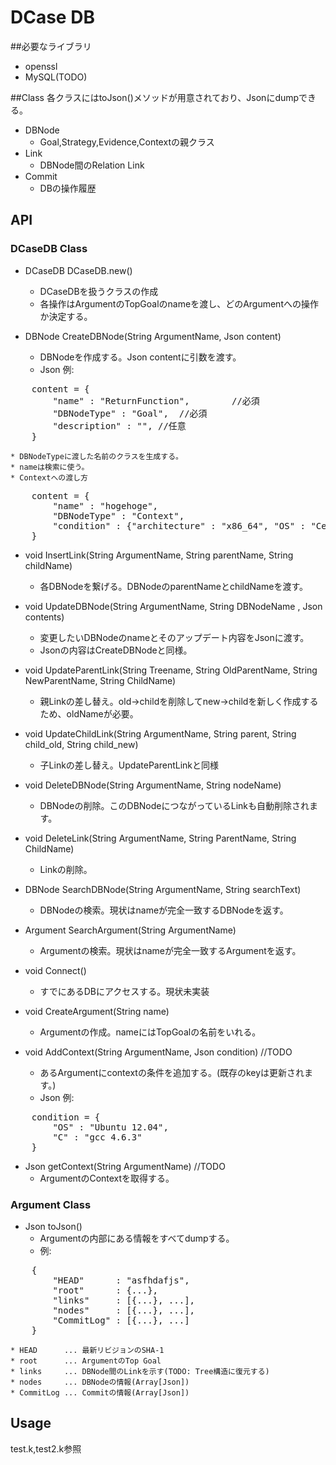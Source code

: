 # DCase DB

##必要なライブラリ
* openssl
* MySQL(TODO)

##Class
各クラスにはtoJson()メソッドが用意されており、Jsonにdumpできる。
* DBNode
    * Goal,Strategy,Evidence,Contextの親クラス
* Link
    * DBNode間のRelation Link
* Commit
    * DBの操作履歴

## API
### DCaseDB Class
* DCaseDB DCaseDB.new()
    * DCaseDBを扱うクラスの作成
    * 各操作はArgumentのTopGoalのnameを渡し、どのArgumentへの操作か決定する。

* DBNode CreateDBNode(String ArgumentName, Json content)
    * DBNodeを作成する。Json contentに引数を渡す。
    * Json 例:
<pre>
    content = {
        "name" : "ReturnFunction",        //必須
        "DBNodeType" : "Goal",  //必須
        "description" : "", //任意
    }
</pre>

    * DBNodeTypeに渡した名前のクラスを生成する。
    * nameは検索に使う。
    * Contextへの渡し方
<pre>
    content = {
        "name" : "hogehoge",
        "DBNodeType" : "Context",
        "condition" : {"architecture" : "x86_64", "OS" : "CentOS 6.3",  ...}
    }
</pre>
* void   InsertLink(String ArgumentName, String parentName, String childName)
    * 各DBNodeを繋げる。DBNodeのparentNameとchildNameを渡す。

* void   UpdateDBNode(String ArgumentName, String DBNodeName , Json contents)
    * 変更したいDBNodeのnameとそのアップデート内容をJsonに渡す。
    * Jsonの内容はCreateDBNodeと同様。

* void   UpdateParentLink(String Treename, String OldParentName, String NewParentName, String ChildName)
    * 親Linkの差し替え。old->childを削除してnew->childを新しく作成するため、oldNameが必要。

* void   UpdateChildLink(String ArgumentName, String parent, String child_old, String child_new)
    * 子Linkの差し替え。UpdateParentLinkと同様

* void   DeleteDBNode(String ArgumentName, String nodeName)
    * DBNodeの削除。このDBNodeにつながっているLinkも自動削除されます。

* void   DeleteLink(String ArgumentName, String ParentName, String ChildName)
    * Linkの削除。

* DBNode SearchDBNode(String ArgumentName, String searchText)
    * DBNodeの検索。現状はnameが完全一致するDBNodeを返す。

* Argument SearchArgument(String ArgumentName)
    * Argumentの検索。現状はnameが完全一致するArgumentを返す。

* void   Connect()
    * すでにあるDBにアクセスする。現状未実装

* void   CreateArgument(String name)
    * Argumentの作成。nameにはTopGoalの名前をいれる。

* void   AddContext(String ArgumentName, Json condition) //TODO
    * あるArgumentにcontextの条件を追加する。(既存のkeyは更新されます。)
    * Json 例:
<pre>
    condition = {
        "OS" : "Ubuntu 12.04",
        "C" : "gcc 4.6.3"
    }
</pre>
* Json getContext(String ArgumentName) //TODO
    * ArgumentのContextを取得する。

### Argument Class
* Json   toJson()
    * Argumentの内部にある情報をすべてdumpする。<br />
    * 例:
<pre>
    {
        "HEAD"      : "asfhdafjs",
        "root"      : {...},
        "links"     : [{...}, ...],
        "nodes"     : [{...}, ...],
        "CommitLog" : [{...}, ...]
    }
</pre>
    * HEAD      ... 最新リビジョンのSHA-1
    * root      ... ArgumentのTop Goal
    * links     ... DBNode間のLinkを示す(TODO: Tree構造に復元する)
    * nodes     ... DBNodeの情報(Array[Json])
    * CommitLog ... Commitの情報(Array[Json])

## Usage
test.k,test2.k参照
